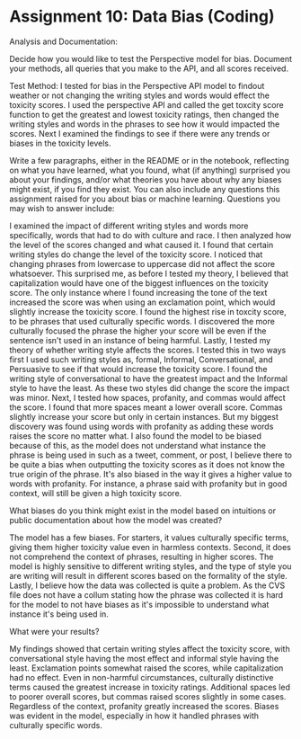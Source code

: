 # Assignment 10: Data Bias (Coding) 
Analysis and Documentation:

Decide how you would like to test the Perspective model for bias. Document your methods, all queries that you make to the API, and all scores received.

Test Method: 
I tested for bias in the Perspective API model to findout weather or not changing the writing styles and words would effect the toxicity scores. I used the perspective API and called the get toxcity score function to get the greatest and lowest toxicity ratings, then changed the writing styles and words in the phrases to see how it would impacted the scores. Next I examined the findings to see if there were any trends or biases in the toxicity levels.
 
Write a few paragraphs, either in the README or in the notebook, reflecting on what you have learned, what you found, what (if anything) surprised you about your findings, and/or what theories you have about why any biases might exist, if you find they exist. You can also include any questions this assignment raised for you about bias or machine learning. Questions you may wish to answer include:

I examined the impact of different writing styles and words more specifically, words that had to do with culture and race. I then analyzed how the level of the scores changed and what caused it. I found that certain writing styles do change the level of the toxicity score. I noticed that changing phrases from lowercase to uppercase did not affect the score whatsoever. This surprised me, as before I tested my theory, I believed that capitalization would have one of the biggest influences on the toxicity score. The only instance where I found increasing the tone of the text increased the score was when using an exclamation point, which would slightly increase the toxicity score. I found the highest rise in toxcity score, to be phrases that used culturally specific words. I discovered the more culturally focused the phrase the higher your score will be even if the sentence isn't used in an instance of being harmful. Lastly, I tested my theory of whether writing style affects the scores. I tested this in two ways first I used such writing styles as, formal, Informal, Conversational, and Persuasive to see if that would increase the toxicity score. I found the writing style of conversational to have the greatest impact and the Informal style to have the least. As these two styles did change the score the impact was minor. Next, I tested how spaces, profanity, and commas would affect the score. I found that more spaces meant a lower overall score. Commas slightly increase your score but only in certain instances. But my biggest discovery was found using words with profanity as adding these words raises the score no matter what. I also found the model to be biased because of this, as the model does not understand what instance the phrase is being used in such as a tweet, comment, or post, I believe there to be quite a bias when outputting the toxicity scores as it does not know the true origin of the phrase. It's also biased in the way it gives a higher value to words with profanity. For instance, a phrase said with profanity but in good context, will still be given a high toxicity score. 

What biases do you think might exist in the model based on intuitions or public documentation about how the model was created?

The model has a few biases. For starters, it values culturally specific terms, giving them higher toxicity value even in harmless contexts. Second, it does not comprehend the context of phrases, resulting in higher scores. The model is highly sensitive to different writing styles, and the type of style you are writing will result in different scores based on the formality of the style. Lastly, I believe how the data was collected is quite a problem. As the CVS file does not have a collum stating how the phrase was collected it is hard for the model to not have biases as it's impossible to understand what instance it's being used in.


What were your results?

My findings showed that certain writing styles affect the toxicity score, with conversational style having the most effect and informal style having the least. Exclamation points somewhat raised the scores, while capitalization had no effect. Even in non-harmful circumstances, culturally distinctive terms caused the greatest increase in toxicity ratings. Additional spaces led to poorer overall scores, but commas raised scores slightly in some cases. Regardless of the context, profanity greatly increased the scores. Biases was evident in the model, especially in how it handled phrases with culturally specific words. 

